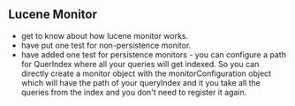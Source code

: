 ## Lucene Monitor
- get to know about how lucene monitor works.
- have put one test for non-persistence monitor.
- have added one test for persistence monitors -  you can configure a path for QuerIndex where all your queries will get indexed. So you can directly create a 
monitor object with the monitorConfiguration object which will have the path of your queryIndex and it you take all the queries from the index and you don't need
to register it again.
